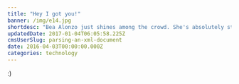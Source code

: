 ```yaml
---
title: "Hey I got you!"
banner: /img/e14.jpg
shortdesc: "Bea Alonzo just shines among the crowd. She's absolutely stunning!"
updatedDate: 2017-01-04T06:05:58.225Z
cmsUserSlug: parsing-an-xml-document
date: 2016-04-03T00:00:00.000Z
categories: technology
---
```


:)